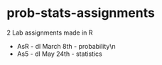 # prob-stats-assignments
2 Lab assignments made in R
- AsR - dl March 8th - probability\n
- As5 - dl May 24th - statistics